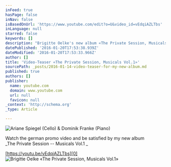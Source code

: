 ```yaml
---
inFeed: true
hasPage: false
inNav: false
isBasedOnUrl: 'https://www.youtube.com/edit?o=U&video_id=vEdqiAZLTbs'
inLanguage: null
starred: false
keywords: []
description: "Brigitte Oelke's new album «The Private Session, Musicals Vol.1»"
datePublished: '2016-01-20T17:53:38.939Z'
dateModified: '2016-01-20T17:53:33.966Z'
author: []
title: 'Video-Teaser «The Private Session, Musicals Vol.1»'
sourcePath: _posts/2016-01-14-video-teaser-for-my-new-album.md
published: true
authors: []
publisher:
  name: youtube.com
  domain: www.youtube.com
  url: null
  favicon: null
_context: 'http://schema.org'
_type: Article

---
```

![Ariane Spiegel (Cello) & Dominik Franke (Piano)](https://s3-us-west-2.amazonaws.com/the-grid-img/p/27b4ceac3cd5eec7f068421b0ac234c950ad1813.gif)

Watch the german promo video and be satisfied by my new album   
_The Private Session -- Musicals Vol.1 _

[https://youtu.be/vEdqiAZLTbs][0]
![Brigitte Oelke «The Private Session, Musicals Vol.1»](https://s3-us-west-2.amazonaws.com/the-grid-img/p/6eacd728131beff7ed045b7166eecb6ebdec8f4e.jpg)

[0]: null